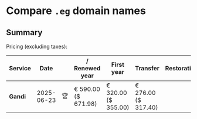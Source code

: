 # Compare `.eg` domain names

## Summary

Pricing (excluding taxes):

| Service | Date |  | / Renewed year | First year | Transfer | Restoration |
|--|--|--|--|--|--|--|
| **Gandi** | 2025-06-23 | 🏆 | € 590.00<br>($ 671.98) | € 320.00<br>($ 355.00) | € 276.00<br>($ 317.40) |  |
